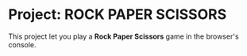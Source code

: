 # Project: ROCK PAPER SCISSORS

This project let you play a **Rock Paper Scissors** game in the browser's console.
